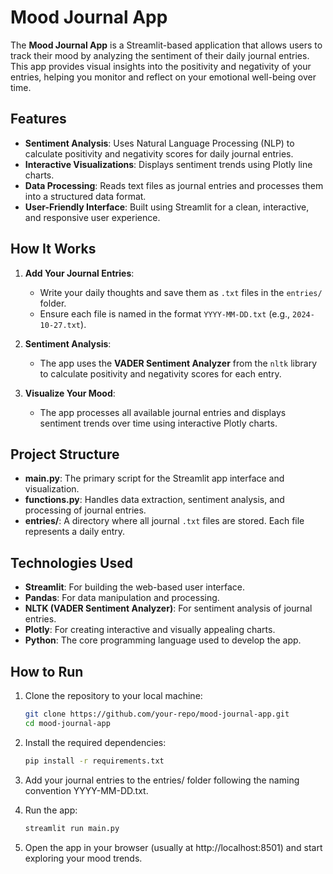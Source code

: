 # Mood Journal App

The **Mood Journal App** is a Streamlit-based application that allows users to track their mood by analyzing the sentiment of their daily journal entries. This app provides visual insights into the positivity and negativity of your entries, helping you monitor and reflect on your emotional well-being over time.

## Features

- **Sentiment Analysis**: Uses Natural Language Processing (NLP) to calculate positivity and negativity scores for daily journal entries.
- **Interactive Visualizations**: Displays sentiment trends using Plotly line charts.
- **Data Processing**: Reads text files as journal entries and processes them into a structured data format.
- **User-Friendly Interface**: Built using Streamlit for a clean, interactive, and responsive user experience.

## How It Works

1. **Add Your Journal Entries**: 
   - Write your daily thoughts and save them as `.txt` files in the `entries/` folder.
   - Ensure each file is named in the format `YYYY-MM-DD.txt` (e.g., `2024-10-27.txt`).

2. **Sentiment Analysis**:
   - The app uses the **VADER Sentiment Analyzer** from the `nltk` library to calculate positivity and negativity scores for each entry.

3. **Visualize Your Mood**:
   - The app processes all available journal entries and displays sentiment trends over time using interactive Plotly charts.

## Project Structure

- **main.py**: The primary script for the Streamlit app interface and visualization.
- **functions.py**: Handles data extraction, sentiment analysis, and processing of journal entries.
- **entries/**: A directory where all journal `.txt` files are stored. Each file represents a daily entry.

## Technologies Used

- **Streamlit**: For building the web-based user interface.
- **Pandas**: For data manipulation and processing.
- **NLTK (VADER Sentiment Analyzer)**: For sentiment analysis of journal entries.
- **Plotly**: For creating interactive and visually appealing charts.
- **Python**: The core programming language used to develop the app.

## How to Run

1. Clone the repository to your local machine:
   ```bash
   git clone https://github.com/your-repo/mood-journal-app.git
   cd mood-journal-app
   ```
2. Install the required dependencies:
    ```bash
    pip install -r requirements.txt
    ```
   
3. Add your journal entries to the entries/ folder following the naming convention YYYY-MM-DD.txt.

4. Run the app:
    ```bash
    streamlit run main.py
    ```
   
5. Open the app in your browser (usually at http://localhost:8501) and start exploring your mood trends.


